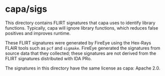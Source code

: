 # capa/sigs

This directory contains FLIRT signatures that capa uses to identify library functions.
Typically, capa will ignore library functions, which reduces false positives and improves runtime.

These FLIRT signatures were generated by FireEye using the Hex-Rays FLAIR tools such as `pcf` and `sigmake`.
FireEye generated the signatures from source data that they collected; these signatures are not derived from the FLIRT signatures distributed with IDA PRo.

The signatures in this directory have the same license as capa: Apache 2.0.